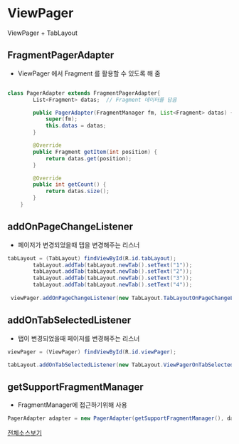 # ViewPager
ViewPager + TabLayout


## FragmentPagerAdapter

- ViewPager 에서 Fragment 를 활용할 수 있도록 해 줌 

```java

class PagerAdapter extends FragmentPagerAdapter{
        List<Fragment> datas;  // Fragment 데이터를 담음

        public PagerAdapter(FragmentManager fm, List<Fragment> datas) {
            super(fm);
            this.datas = datas;
        }

        @Override
        public Fragment getItem(int position) {
            return datas.get(position);
        }

        @Override
        public int getCount() {
            return datas.size();
        }
    }

```

## addOnPageChangeListener

- 페이저가 변경되었을때 탭을 변경해주는 리스너

```java
tabLayout = (TabLayout) findViewById(R.id.tabLayout);
        tabLayout.addTab(tabLayout.newTab().setText("1"));
        tabLayout.addTab(tabLayout.newTab().setText("2"));
        tabLayout.addTab(tabLayout.newTab().setText("3"));
        tabLayout.addTab(tabLayout.newTab().setText("4"));
        
 viewPager.addOnPageChangeListener(new TabLayout.TabLayoutOnPageChangeListener(tabLayout));
```

## addOnTabSelectedListener

-  탭이 변경되었을때 페이저를 변경해주는 리스너

```java
viewPager = (ViewPager) findViewById(R.id.viewPager);

tabLayout.addOnTabSelectedListener(new TabLayout.ViewPagerOnTabSelectedListener(viewPager));
```

## getSupportFragmentManager
- FragmentManager에 접근하기위해 사용 

```java
PagerAdapter adapter = new PagerAdapter(getSupportFragmentManager(), datas);
```


[전체소스보기](https://github.com/daaa08/ViewPager/blob/master/app/src/main/java/com/example/da08/viewpager/MainActivity.java)
